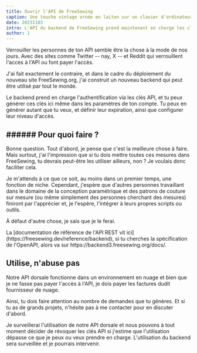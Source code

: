 ```yaml
---
title: Ouvrir l'API de FreeSewing
caption: Une touche vintage ornée en laiton sur un clavier d'ordinateur noir, par PixaBay
date: 20231103
intro: L'API du backend de FreeSewing prend maintenant en charge les clés d'API afin que tu puisses également interagir avec elle.
author: 1
---
```


Verrouiller les personnes de ton API semble être la chose à la mode de nos jours. Avec des sites comme Twitter -- nay, X -- et Reddit qui verrouillent l'accès à l'API ou font payer l'accès.

J'ai fait exactement le contraire, et dans le cadre du déploiement du nouveau site FreeSewing.org, j'ai construit un nouveau backend qui peut être utilisé par tout le monde.

Le backend prend en charge l'authentification via les clés API, et tu peux générer ces clés ici même dans les paramètres de ton compte. Tu peux en générer autant que tu veux, et définir leur expiration, ainsi que configurer leur niveau d'accès.

## ###### Pour quoi faire ?

Bonne question. Tout d'abord, je pense que c'est la meilleure chose à faire. Mais surtout, j'ai l'impression que si tu dois mettre toutes ces mesures dans FreeSewing, tu devrais peut-être les utiliser ailleurs, non ? Je voulais donc faciliter cela.

Je m'attends à ce que ce soit, au moins dans un premier temps, une fonction de niche. Cependant, j'espère que d'autres personnes travaillant dans le domaine de la conception paramétrique et des patrons de couture sur mesure (ou même simplement des personnes cherchant des mesures) finiront par l'apprécier et, je l'espère, l'intégrer à leurs propres scripts ou outils.

À défaut d'autre chose, je sais que je le ferai.

La [documentation de référence de l'API REST vit ici] (https\://freesewing.dev/reference/backend), si tu cherches la spécification de l'OpenAPI, alors va sur https\://backend3.freesewing.org/docs/.

## Utilise, n'abuse pas

Notre API dorsale fonctionne dans un environnement en nuage et bien que je ne fasse pas payer l'accès à l'API, je dois payer les factures dudit fournisseur de nuage.

Ainsi, tu dois faire attention au nombre de demandes que tu génères. Et si tu as de grands projets, n'hésite pas à me contacter pour en discuter d'abord.

Je surveillerai l'utilisation de notre API dorsale et nous pouvons à tout moment décider de révoquer les clés API si j'estime que l'utilisation dépasse ce que je peux ou veux prendre en charge.
L'utilisation du backend sera surveillée et je pourrais intervenir.
